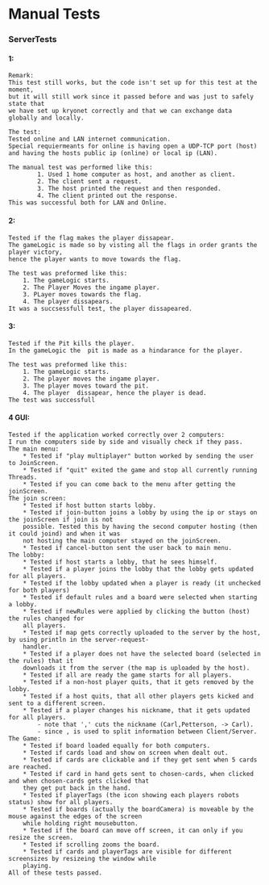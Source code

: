 # Manual Tests
### ServerTests
#### 1:
    Remark:
    This test still works, but the code isn't set up for this test at the moment,
    but it will still work since it passed before and was just to safely state that
    we have set up kryonet correctly and that we can exchange data globally and locally.
    
    The test:
    Tested online and LAN internet communication.
    Special requiermeants for online is having open a UDP-TCP port (host)
    and having the hosts public ip (online) or local ip (LAN).
    
    The manual test was performed like this: 
            1. Used 1 home computer as host, and another as client. 
            2. The client sent a request. 
            3. The host printed the request and then responded. 
            4. The client printed out the response. 
    This was successful both for LAN and Online.
    
#### 2:
    Tested if the flag makes the player dissapear.
    The gameLogic is made so by visting all the flags in order grants the player victory, 
    hence the player wants to move towards the flag.
    
    The test was preformed like this:
        1. The gameLogic starts.
        2. The Player Moves the ingame player.
        3. PLayer moves towards the flag.
        4. The player dissapears.
    It was a succsessfull test, the player dissapeared.

#### 3:
    Tested if the Pit kills the player.
    In the gameLogic the  pit is made as a hindarance for the player.
    
    The test was preformed like this:
        1. The gameLogic starts.
        2. The player moves the ingame player.
        3. The player moves toward the pit.
        4. The player  dissapear, hence the player is dead.
    The test was successfull

#### 4 GUI:
    Tested if the application worked correctly over 2 computers:
    I run the computers side by side and visually check if they pass.
    The main menu:
        * Tested if "play multiplayer" button worked by sending the user to JoinScreen.
        * Tested if "quit" exited the game and stop all currently running Threads.
        * Tested if you can come back to the menu after getting the joinScreen.
    The join screen:
        * Tested if host button starts lobby.
        * Tested if join-button joins a lobby by using the ip or stays on the joinScreen if join is not
        possible. Tested this by having the second computer hosting (then it could joind) and when it was
        not hosting the main computer stayed on the joinScreen.
        * Tested if cancel-button sent the user back to main menu.
    The lobby:
        * Tested if host starts a lobby, that he sees himself.
        * Tested if a player joins the lobby that the lobby gets updated for all players.
        * Tested if the lobby updated when a player is ready (it unchecked for both players)
        * Tested if default rules and a board were selected when starting a lobby.
        * Tested if newRules were applied by clicking the button (host) the rules changed for  
        all players.
        * Tested if map gets correctly uploaded to the server by the host, by using println in the server-request-
        handler.
        * Tested if a player does not have the selected board (selected in the rules) that it  
        downloads it from the server (the map is uploaded by the host). 
        * Tested if all are ready the game starts for all players.
        * Tested if a non-host player quits, that it gets removed by the lobby.
        * Tested if a host quits, that all other players gets kicked and sent to a different screen.
        * Tested if a player changes his nickname, that it gets updated for all players.
            - note that ',' cuts the nickname (Carl,Petterson, -> Carl).
            - since , is used to split information between Client/Server.
    The Game:
        * Tested if board loaded equally for both computers.
        * Tested if cards load and show on screen when dealt out.
        * Tested if cards are clickable and if they get sent when 5 cards are reached.
        * Tested if card in hand gets sent to chosen-cards, when clicked and when chosen-cards gets clicked that
        they get put back in the hand.
        * Tested if playerTags (the icon showing each players robots status) show for all players.
        * Tested if boards (actually the boardCamera) is moveable by the mouse against the edges of the screen
        while holding right mousebutton.
        * Tested if the board can move off screen, it can only if you resize the screen.
        * Tested if scrolling zooms the board.
        * Tested if cards and playerTags are visible for different screensizes by resizeing the window while
        playing.
    All of these tests passed.

        